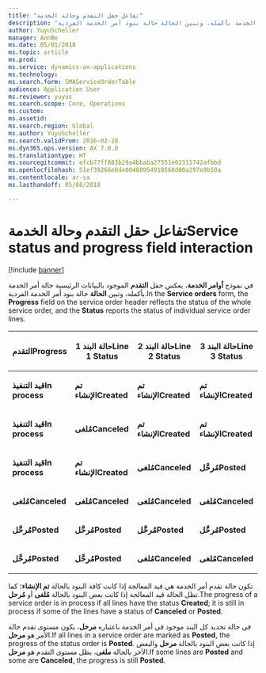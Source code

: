 ```yaml
---
title: "تفاعل حقل التقدم وحالة الخدمة"
description: "في نموذج أوامر الخدمة، يعرض حقل التقدم الموجود بالبيانات الرئيسية حالة أمر الخدمة بأكمله، وتبين الحالة حالة بنود أمر الخدمة الفردية."
author: YuyuScheller
manager: AnnBe
ms.date: 05/01/2018
ms.topic: article
ms.prod: 
ms.service: dynamics-ax-applications
ms.technology: 
ms.search.form: SMAServiceOrderTable
audience: Application User
ms.reviewer: yuyus
ms.search.scope: Core, Operations
ms.custom: 
ms.assetid: 
ms.search.region: Global
ms.author: YuyuScheller
ms.search.validFrom: 2016-02-28
ms.dyn365.ops.version: AX 7.0.0
ms.translationtype: HT
ms.sourcegitcommit: efcb77ff883b29a4bbaba27551e02311742afbbd
ms.openlocfilehash: 51ef39266e8de00488954918568d00a297a9b50a
ms.contentlocale: ar-sa
ms.lasthandoff: 05/08/2018

---
```



# <a name="service-status-and-progress-field-interaction"></a><span data-ttu-id="b67a5-103">تفاعل حقل التقدم وحالة الخدمة</span><span class="sxs-lookup"><span data-stu-id="b67a5-103">Service status and progress field interaction</span></span> 

[!include [banner](../includes/banner.md)]


<span data-ttu-id="b67a5-104">في نموذج **أوامر الخدمة**، يعكس حقل **التقدم** الموجود بالبيانات الرئيسية حالة أمر الخدمة بأكمله، وتبين **الحالة** حالة بنود أمر الخدمة الفردية.</span><span class="sxs-lookup"><span data-stu-id="b67a5-104">In the **Service orders** form, the **Progress** field on the service order header reflects the status of the whole service order, and the **Status** reports the status of individual service order lines.</span></span>

<table>
<colgroup>
<col style="width: 25%" />
<col style="width: 25%" />
<col style="width: 25%" />
<col style="width: 25%" />
</colgroup>
<thead>
<tr class="header">
<th><p><span data-ttu-id="b67a5-105">التقدم</span><span class="sxs-lookup"><span data-stu-id="b67a5-105">Progress</span></span></p></th>
<th><p><span data-ttu-id="b67a5-106">حالة البند 1</span><span class="sxs-lookup"><span data-stu-id="b67a5-106">Line 1 Status</span></span></p></th>
<th><p><span data-ttu-id="b67a5-107">حالة البند 2</span><span class="sxs-lookup"><span data-stu-id="b67a5-107">Line 2 Status</span></span></p></th>
<th><p><span data-ttu-id="b67a5-108">حالة البند 3</span><span class="sxs-lookup"><span data-stu-id="b67a5-108">Line 3 Status</span></span></p></th>
</tr>
</thead>
<tbody>
<tr class="odd">
<td><p><span data-ttu-id="b67a5-109"><strong>قيد التنفيذ</strong></span><span class="sxs-lookup"><span data-stu-id="b67a5-109"><strong>In process</strong></span></span></p></td>
<td><p><span data-ttu-id="b67a5-110"><strong>تم الإنشاء</strong></span><span class="sxs-lookup"><span data-stu-id="b67a5-110"><strong>Created</strong></span></span></p></td>
<td><p><span data-ttu-id="b67a5-111"><strong>تم الإنشاء</strong></span><span class="sxs-lookup"><span data-stu-id="b67a5-111"><strong>Created</strong></span></span></p></td>
<td><p><span data-ttu-id="b67a5-112"><strong>تم الإنشاء</strong></span><span class="sxs-lookup"><span data-stu-id="b67a5-112"><strong>Created</strong></span></span></p></td>
</tr>
<tr class="even">
<td><p><span data-ttu-id="b67a5-113"><strong>قيد التنفيذ</strong></span><span class="sxs-lookup"><span data-stu-id="b67a5-113"><strong>In process</strong></span></span></p></td>
<td><p><span data-ttu-id="b67a5-114"><strong>مُلغى</strong></span><span class="sxs-lookup"><span data-stu-id="b67a5-114"><strong>Canceled</strong></span></span></p></td>
<td><p><span data-ttu-id="b67a5-115"><strong>تم الإنشاء</strong></span><span class="sxs-lookup"><span data-stu-id="b67a5-115"><strong>Created</strong></span></span></p></td>
<td><p><span data-ttu-id="b67a5-116"><strong>تم الإنشاء</strong></span><span class="sxs-lookup"><span data-stu-id="b67a5-116"><strong>Created</strong></span></span></p></td>
</tr>
<tr class="odd">
<td><p><span data-ttu-id="b67a5-117"><strong>قيد التنفيذ</strong></span><span class="sxs-lookup"><span data-stu-id="b67a5-117"><strong>In process</strong></span></span></p></td>
<td><p><span data-ttu-id="b67a5-118"><strong>تم الإنشاء</strong></span><span class="sxs-lookup"><span data-stu-id="b67a5-118"><strong>Created</strong></span></span></p></td>
<td><p><span data-ttu-id="b67a5-119"><strong>مُلغى</strong></span><span class="sxs-lookup"><span data-stu-id="b67a5-119"><strong>Canceled</strong></span></span></p></td>
<td><p><span data-ttu-id="b67a5-120"><strong>مُرحَّل</strong></span><span class="sxs-lookup"><span data-stu-id="b67a5-120"><strong>Posted</strong></span></span></p></td>
</tr>
<tr class="even">
<td><p><span data-ttu-id="b67a5-121"><strong>مُلغى</strong></span><span class="sxs-lookup"><span data-stu-id="b67a5-121"><strong>Canceled</strong></span></span></p></td>
<td><p><span data-ttu-id="b67a5-122"><strong>مُلغى</strong></span><span class="sxs-lookup"><span data-stu-id="b67a5-122"><strong>Canceled</strong></span></span></p></td>
<td><p><span data-ttu-id="b67a5-123"><strong>مُلغى</strong></span><span class="sxs-lookup"><span data-stu-id="b67a5-123"><strong>Canceled</strong></span></span></p></td>
<td><p><span data-ttu-id="b67a5-124"><strong>مُلغى</strong></span><span class="sxs-lookup"><span data-stu-id="b67a5-124"><strong>Canceled</strong></span></span></p></td>
</tr>
<tr class="odd">
<td><p><span data-ttu-id="b67a5-125"><strong>مُرحَّل</strong></span><span class="sxs-lookup"><span data-stu-id="b67a5-125"><strong>Posted</strong></span></span></p></td>
<td><p><span data-ttu-id="b67a5-126"><strong>مُرحَّل</strong></span><span class="sxs-lookup"><span data-stu-id="b67a5-126"><strong>Posted</strong></span></span></p></td>
<td><p><span data-ttu-id="b67a5-127"><strong>مُرحَّل</strong></span><span class="sxs-lookup"><span data-stu-id="b67a5-127"><strong>Posted</strong></span></span></p></td>
<td><p><span data-ttu-id="b67a5-128"><strong>مُرحَّل</strong></span><span class="sxs-lookup"><span data-stu-id="b67a5-128"><strong>Posted</strong></span></span></p></td>
</tr>
<tr class="even">
<td><p><span data-ttu-id="b67a5-129"><strong>مُرحَّل</strong></span><span class="sxs-lookup"><span data-stu-id="b67a5-129"><strong>Posted</strong></span></span></p></td>
<td><p><span data-ttu-id="b67a5-130"><strong>مُرحَّل</strong></span><span class="sxs-lookup"><span data-stu-id="b67a5-130"><strong>Posted</strong></span></span></p></td>
<td><p><span data-ttu-id="b67a5-131"><strong>مُلغى</strong></span><span class="sxs-lookup"><span data-stu-id="b67a5-131"><strong>Canceled</strong></span></span></p></td>
<td><p><span data-ttu-id="b67a5-132"><strong>مُلغى</strong></span><span class="sxs-lookup"><span data-stu-id="b67a5-132"><strong>Canceled</strong></span></span></p></td>
</tr>
</tbody>
</table>


<span data-ttu-id="b67a5-133">تكون حالة تقدم أمر الخدمة هي قيد المعالجة إذا كانت كافة البنود بالحالة **تم الإنشاء**؛ كما تظل الحالة قيد المعالجة إذا كانت بعض البنود بالحالة **مُلغى** أو **مُرحل**.</span><span class="sxs-lookup"><span data-stu-id="b67a5-133">The progress of a service order is in process if all lines have the status **Created**; it is still in process if some of the lines have a status of **Canceled** or **Posted**.</span></span>

<span data-ttu-id="b67a5-134">في حالة تحديد كل البند موجود في أمر الخدمة باعتباره **مرحل**، يكون مستوى تقدم حالة الأمر هو **مرحل**.</span><span class="sxs-lookup"><span data-stu-id="b67a5-134">If all lines in a service order are marked as **Posted**, the progress of the status order is **Posted**.</span></span> <span data-ttu-id="b67a5-135">إذا كانت بعض البنود بالحالة **مرحل** والبعض الآخر بالحالة **ملغى**، يظل مستوى التقدم هو **مرحل**.</span><span class="sxs-lookup"><span data-stu-id="b67a5-135">If some lines are **Posted** and some are **Canceled**, the progress is still **Posted**.</span></span>

  



